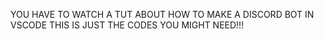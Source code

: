 YOU HAVE TO WATCH A TUT ABOUT HOW TO MAKE A  DISCORD BOT IN VSCODE THIS IS JUST THE CODES YOU MIGHT NEED!!!
